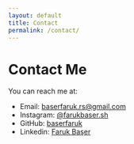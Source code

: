 ```yaml
---
layout: default
title: Contact
permalink: /contact/
---
```


# Contact Me

You can reach me at:

- Email: baserfaruk.rs@gmail.com
- Instagram: [@farukbaser.sh](https://www.instagram.com/farukbaser.sh/)
- GitHub: [baserfaruk](https://github.com/baserfaruk)
- Linkedin: [Faruk Başer](https://www.linkedin.com/in/faruk-ba%C5%9Fer-6a9116343/)
